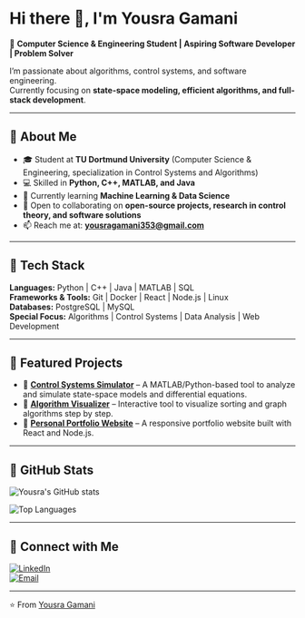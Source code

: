 # Hi there 👋, I'm Yousra Gamani  

🚀 **Computer Science & Engineering Student | Aspiring Software Developer | Problem Solver**  

I’m passionate about algorithms, control systems, and software engineering.  
Currently focusing on **state-space modeling, efficient algorithms, and full-stack development**.  

---

## 🔹 About Me
- 🎓 Student at **TU Dortmund University** (Computer Science & Engineering, specialization in Control Systems and Algorithms)  
- 💻 Skilled in **Python, C++, MATLAB, and Java**  
- 🌱 Currently learning **Machine Learning & Data Science**  
- 🤝 Open to collaborating on **open-source projects, research in control theory, and software solutions**  
- 📫 Reach me at: **yousragamani353@gmail.com**  

---

## 🔹 Tech Stack
**Languages:** Python | C++ | Java | MATLAB | SQL  
**Frameworks & Tools:** Git | Docker | React | Node.js | Linux  
**Databases:** PostgreSQL | MySQL  
**Special Focus:** Algorithms | Control Systems | Data Analysis | Web Development  

---

## 🔹 Featured Projects
- 🔗 [**Control Systems Simulator**](https://github.com/YousraGamani/control-simulator) – A MATLAB/Python-based tool to analyze and simulate state-space models and differential equations.  
- 🔗 [**Algorithm Visualizer**](https://github.com/YousraGamani/algorithm-visualizer) – Interactive tool to visualize sorting and graph algorithms step by step.  
- 🔗 [**Personal Portfolio Website**](https://github.com/YousraGamani/portfolio) – A responsive portfolio website built with React and Node.js.  

---

## 🔹 GitHub Stats
![Yousra's GitHub stats](https://github-readme-stats.vercel.app/api?username=YousraGamani&show_icons=true&theme=tokyonight)  

![Top Languages](https://github-readme-stats.vercel.app/api/top-langs/?username=YousraGamani&layout=compact&theme=tokyonight)  

---

## 🔹 Connect with Me
[![LinkedIn](https://img.shields.io/badge/LinkedIn-blue?style=for-the-badge&logo=linkedin)](https://linkedin.com/in/yousra-gamani)  
[![Email](https://img.shields.io/badge/Email-red?style=for-the-badge&logo=gmail)](mailto:yousragamani353@gmail.com)  

---
⭐️ From [Yousra Gamani](https://github.com/YousraGamani)
